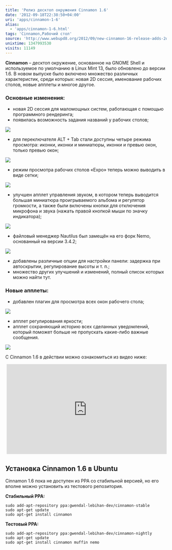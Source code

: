 ```yaml
---
title: 'Релиз десктоп окружения Cinnamon 1.6'
date: '2012-09-18T22:38:50+04:00'
uri: 'apps/cinnamon-1-6'
alias: 
  - 'apps/cinnamon-1-6.html'
tags: 'Cinnamon,Рабочий стол'
source: 'http://www.webupd8.org/2012/09/new-cinnamon-16-release-adds-2d-session.html'
unixtime: 1347993530
visits: 11149
---
```

**Cinnamon** – десктоп окружение, основанное на GNOME Shell и используемое по умолчанию в Linux Mint 13, было обновлено до версии 1.6. В новом выпуске было включено множество различных характеристик, среди которых: новая 2D сессия, именование рабочих столов, новые апплеты и многое другое.

### Основные изменения:

*   новая 2D сессия для маломощных систем, работающая с помощью программного рендеринга;
*   появилась возможность задания названий у рабочих столов;

[![](img/2012/09/18/22-00/cinnamon-1-6-2-8000581809-o.jpg)](img/2012/09/18/22-00/cinnamon-1-6-2-8000581809-o.jpg)

*   для переключателя ALT + Tab стали доступны четыре режима просмотра: иконки, иконки и миниатюры, иконки и превью окон, только превью окон;

[![](img/2012/09/18/22-00/cinnamon-1-6-1-8-8000581973-o.jpg)](img/2012/09/18/22-00/cinnamon-1-6-1-8-8000581973-o.jpg)

*   режим просмотра рабочих столов «Expo» теперь можно выводить в виде сетки;

[![](img/2012/09/18/22-00/cinnamon-1-6-5-8000581445-o.jpg)](img/2012/09/18/22-00/cinnamon-1-6-5-8000581445-o.jpg)

*   улучшен апплет управления звуком, в котором теперь выводится большая миниатюра проигрываемого альбома и регулятор громкости, а также были включены кнопки для отключения микрофона и звука (нажать правой кнопкой мыши по значку индикатора);

[![](img/2012/09/18/22-00/cinnamon-1-6-8000582421-o.jpg)](img/2012/09/18/22-00/cinnamon-1-6-8000582421-o.jpg)

*   файловый менеджер Nautilus был замещён на его форк Nemo, основанный на версии 3.4.2;

[![](img/2012/09/18/22-00/cinnamon-1-6-1-8000582269-o.jpg)](img/2012/09/18/22-00/cinnamon-1-6-1-8000582269-o.jpg)

*   добавлены различные опции для настройки панели: задержка при автоскрытии, регулирование высоты и т. п.;
*   множество других улучшений и изменений, полный список которых можно найти тут.

### Новые апплеты:

*   добавлен плагин для просмотра всех окон рабочего стола;

[![](img/2012/09/18/22-00/cinnamon-1-6-3-8000581587-o.jpg)](img/2012/09/18/22-00/cinnamon-1-6-3-8000581587-o.jpg)

*   апплет регулирования яркости;
*   апплет сохраняющий историю всех сделанных уведомлений, который поможет больше не пропускать какие-либо важные сообщения.

[![](img/2012/09/18/22-00/cinnamon-1-6-1-7-8000582182-o.jpg)](img/2012/09/18/22-00/cinnamon-1-6-1-7-8000582182-o.jpg)

С Cinnamon 1.6 в действии можно ознакомиться из видео ниже:

 <iframe width="500" height="281" src="http://www.youtube.com/embed/PxSA9Rg4L_8" frameborder="0" allowfullscreen=""></iframe>

## Установка Cinnamon 1.6 в Ubuntu

Cinnamon 1.6 пока не доступен из PPA со стабильной версией, но его вполне можно установить из тестового репозитория.

**Стабильный PPA:**

```
sudo add-apt-repository ppa:gwendal-lebihan-dev/cinnamon-stable
sudo apt-get update
sudo apt-get install cinnamon
```

**Тестовый PPA:**

```
sudo add-apt-repository ppa:gwendal-lebihan-dev/cinnamon-nightly
sudo apt-get update
sudo apt-get install cinnamon muffin nemo
```

